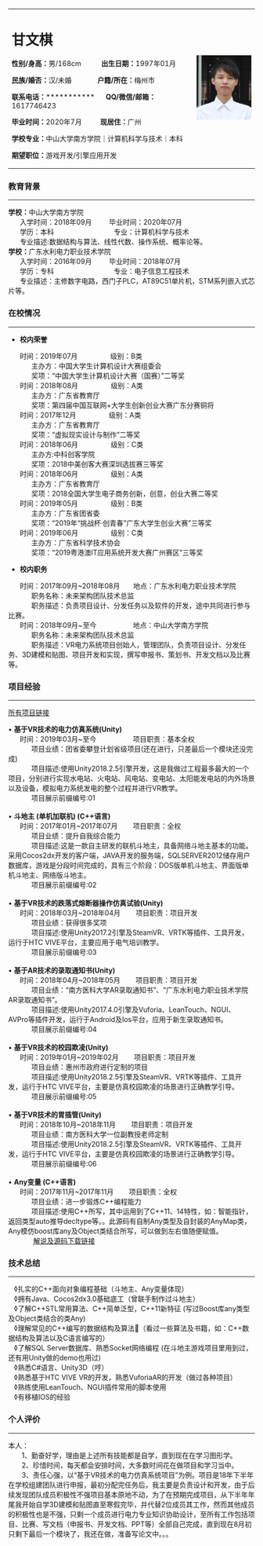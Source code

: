 
<table border="0">
  <tr>
    <td width="75%">
      <h1>甘文棋</h1>
      <p><b>性别/身高：</b>男/168cm &nbsp;&nbsp;&nbsp;&nbsp;&nbsp;&nbsp;&nbsp;&nbsp;&nbsp; <b>出生日期：</b>1997年01月</p>  
      <p><b>民族/婚否：</b>汉/未婚  &nbsp;&nbsp;&nbsp;&nbsp;&nbsp;&nbsp;&nbsp;&nbsp;&nbsp;&nbsp;&nbsp;&nbsp; <b>户籍/所在：</b>梅州市</p>  
      <p><b>联系电话：</b>***********  &nbsp;&nbsp;&nbsp;&nbsp; <b>QQ/微信/邮箱：</b>1617746423</p>  
      <p><b>毕业时间：</b>2020年7月 &nbsp;&nbsp;&nbsp;&nbsp;&nbsp;&nbsp;&nbsp;&nbsp; <b>现居住：</b>广州</p>  
      <p><b>学校专业：</b>中山大学南方学院｜计算机科学与技术｜本科</p> 
      <p><b>期望职位：</b>游戏开发/引擎应用开发</p>  
    </td>
    <td width="25%">
      <img src="/chesschess.jpg" width="100%">      
    </td>
  </tr>
</table>

<h3>教育背景</h3> 

 ---   
<body><b>学校：</b>中山大学南方学院</body>
<div>&nbsp;&nbsp;&nbsp;&nbsp;&nbsp;&nbsp;入学时间：2018年09月&nbsp;&nbsp;&nbsp;&nbsp;&nbsp;&nbsp;&nbsp;&nbsp;&nbsp;毕业时间：2020年07月</div>
<div>&nbsp;&nbsp;&nbsp;&nbsp;&nbsp;&nbsp;学历：本科&nbsp;&nbsp;&nbsp;&nbsp;&nbsp;&nbsp;&nbsp;&nbsp;&nbsp;&nbsp;&nbsp;&nbsp;&nbsp;&nbsp;&nbsp;&nbsp;&nbsp;&nbsp;&nbsp;&nbsp;&nbsp;&nbsp;&nbsp;&nbsp;&nbsp;&nbsp;&nbsp;&nbsp;&nbsp;&nbsp;&nbsp;专业：计算机科学与技术</div>
<div>
 &nbsp;&nbsp;&nbsp;&nbsp;&nbsp;&nbsp;专业描述:数据结构与算法、线性代数、操作系统、概率论等。
</div>
<body>
<body><b>学校：</b>广东水利电力职业技术学院</body>
<div>&nbsp;&nbsp;&nbsp;&nbsp;&nbsp;&nbsp;入学时间：2016年09月&nbsp;&nbsp;&nbsp;&nbsp;&nbsp;&nbsp;&nbsp;&nbsp;&nbsp;毕业时间：2018年07月</div>
<div>&nbsp;&nbsp;&nbsp;&nbsp;&nbsp;&nbsp;学历：专科&nbsp;&nbsp;&nbsp;&nbsp;&nbsp;&nbsp;&nbsp;&nbsp;&nbsp;&nbsp;&nbsp;&nbsp;&nbsp;&nbsp;&nbsp;&nbsp;&nbsp;&nbsp;&nbsp;&nbsp;&nbsp;&nbsp;&nbsp;&nbsp;&nbsp;&nbsp;&nbsp;&nbsp;&nbsp;&nbsp;&nbsp;专业：电子信息工程技术</div>
<div>
 &nbsp;&nbsp;&nbsp;&nbsp;&nbsp;&nbsp;专业描述：主修数字电路，西门子PLC，AT89C51单片机，STM系列嵌入式芯片等。
</div> 
<h3>在校情况</h3>
  
 ---    

*  __校内荣誉__  

<div>&nbsp;&nbsp;&nbsp;&nbsp;&nbsp;&nbsp;时间：2019年07月&nbsp;&nbsp;&nbsp;&nbsp;&nbsp;&nbsp;&nbsp;&nbsp;&nbsp;&nbsp;&nbsp;&nbsp;&nbsp;&nbsp;&nbsp;&nbsp;&nbsp;级别：B类</div>
<div>&nbsp;&nbsp;&nbsp;&nbsp;&nbsp;&nbsp;&nbsp;&nbsp;&nbsp;&nbsp;&nbsp;&nbsp;主办方：中国大学生计算机设计大赛组委会</div>
<div>&nbsp;&nbsp;&nbsp;&nbsp;&nbsp;&nbsp;&nbsp;&nbsp;&nbsp;&nbsp;&nbsp;&nbsp;奖项：“中国大学生计算机设计大赛（国赛）”二等奖</div>
<div>&nbsp;&nbsp;&nbsp;&nbsp;&nbsp;&nbsp;时间：2018年08月&nbsp;&nbsp;&nbsp;&nbsp;&nbsp;&nbsp;&nbsp;&nbsp;&nbsp;&nbsp;&nbsp;&nbsp;&nbsp;&nbsp;&nbsp;&nbsp;&nbsp;级别：A类</div>
<div>&nbsp;&nbsp;&nbsp;&nbsp;&nbsp;&nbsp;&nbsp;&nbsp;&nbsp;&nbsp;&nbsp;&nbsp;主办方：广东省教育厅</div>
<div>&nbsp;&nbsp;&nbsp;&nbsp;&nbsp;&nbsp;&nbsp;&nbsp;&nbsp;&nbsp;&nbsp;&nbsp;奖项：第四届中国互联网+大学生创新创业大赛广东分赛铜将</div>
<div>&nbsp;&nbsp;&nbsp;&nbsp;&nbsp;&nbsp;时间：2017年12月&nbsp;&nbsp;&nbsp;&nbsp;&nbsp;&nbsp;&nbsp;&nbsp;&nbsp;&nbsp;&nbsp;&nbsp;&nbsp;&nbsp;&nbsp;&nbsp;&nbsp;级别：A类</div>
<div>&nbsp;&nbsp;&nbsp;&nbsp;&nbsp;&nbsp;&nbsp;&nbsp;&nbsp;&nbsp;&nbsp;&nbsp;主办方：广东省教育厅</div>
<div>&nbsp;&nbsp;&nbsp;&nbsp;&nbsp;&nbsp;&nbsp;&nbsp;&nbsp;&nbsp;&nbsp;&nbsp;奖项：“虚拟现实设计与制作”二等奖</div>
<div>&nbsp;&nbsp;&nbsp;&nbsp;&nbsp;&nbsp;时间：2018年06月&nbsp;&nbsp;&nbsp;&nbsp;&nbsp;&nbsp;&nbsp;&nbsp;&nbsp;&nbsp;&nbsp;&nbsp;&nbsp;&nbsp;&nbsp;&nbsp;&nbsp;级别：C类</div>
<div>&nbsp;&nbsp;&nbsp;&nbsp;&nbsp;&nbsp;&nbsp;&nbsp;&nbsp;&nbsp;&nbsp;&nbsp;主办方:中科创客学院</div>
<div>&nbsp;&nbsp;&nbsp;&nbsp;&nbsp;&nbsp;&nbsp;&nbsp;&nbsp;&nbsp;&nbsp;&nbsp;奖项：2018中美创客大赛深圳选拔赛三等奖</div>
<div>&nbsp;&nbsp;&nbsp;&nbsp;&nbsp;&nbsp;时间：2018年06月&nbsp;&nbsp;&nbsp;&nbsp;&nbsp;&nbsp;&nbsp;&nbsp;&nbsp;&nbsp;&nbsp;&nbsp;&nbsp;&nbsp;&nbsp;&nbsp;&nbsp;级别：A类</div>
<div>&nbsp;&nbsp;&nbsp;&nbsp;&nbsp;&nbsp;&nbsp;&nbsp;&nbsp;&nbsp;&nbsp;&nbsp;主办方：广东省教育厅</div>
<div>&nbsp;&nbsp;&nbsp;&nbsp;&nbsp;&nbsp;&nbsp;&nbsp;&nbsp;&nbsp;&nbsp;&nbsp;奖项：2018全国大学生电子商务创新，创意，创业大赛二等奖</div>
<div>&nbsp;&nbsp;&nbsp;&nbsp;&nbsp;&nbsp;时间：2019年05月&nbsp;&nbsp;&nbsp;&nbsp;&nbsp;&nbsp;&nbsp;&nbsp;&nbsp;&nbsp;&nbsp;&nbsp;&nbsp;&nbsp;&nbsp;&nbsp;&nbsp;级别：B类</div>
<div>&nbsp;&nbsp;&nbsp;&nbsp;&nbsp;&nbsp;&nbsp;&nbsp;&nbsp;&nbsp;&nbsp;&nbsp;主办方：广东省团省委</div>
<div>&nbsp;&nbsp;&nbsp;&nbsp;&nbsp;&nbsp;&nbsp;&nbsp;&nbsp;&nbsp;&nbsp;&nbsp;奖项：“2019年“挑战杯·创青春”广东大学生创业大赛”三等奖</div>
<div>&nbsp;&nbsp;&nbsp;&nbsp;&nbsp;&nbsp;时间：2019年06月&nbsp;&nbsp;&nbsp;&nbsp;&nbsp;&nbsp;&nbsp;&nbsp;&nbsp;&nbsp;&nbsp;&nbsp;&nbsp;&nbsp;&nbsp;&nbsp;&nbsp;级别：C类</div>
<div>&nbsp;&nbsp;&nbsp;&nbsp;&nbsp;&nbsp;&nbsp;&nbsp;&nbsp;&nbsp;&nbsp;&nbsp;主办方：广东省科学技术协会</div>
<div>&nbsp;&nbsp;&nbsp;&nbsp;&nbsp;&nbsp;&nbsp;&nbsp;&nbsp;&nbsp;&nbsp;&nbsp;奖项：“2019粤港澳IT应用系统开发大赛广州赛区”三等奖</div>

* **校内职务**
<div>&nbsp;&nbsp;&nbsp;&nbsp;&nbsp;&nbsp;时间：2017年09月~2018年08月&nbsp;&nbsp;&nbsp;&nbsp;&nbsp;&nbsp;&nbsp;地点：广东水利电力职业技术学院</div>
<div>&nbsp;&nbsp;&nbsp;&nbsp;&nbsp;&nbsp;&nbsp;&nbsp;&nbsp;&nbsp;&nbsp;&nbsp;职务名称：未来架构团队技术总监</div>
<div>&nbsp;&nbsp;&nbsp;&nbsp;&nbsp;&nbsp;&nbsp;&nbsp;&nbsp;&nbsp;&nbsp;&nbsp;职务描述：负责项目设计、分发任务以及软件的开发，途中共同进行参与比赛。</div>
<div>&nbsp;&nbsp;&nbsp;&nbsp;&nbsp;&nbsp;时间：2018年09月~至今&nbsp;&nbsp;&nbsp;&nbsp;&nbsp;&nbsp;&nbsp;&nbsp;&nbsp;&nbsp;&nbsp;&nbsp;&nbsp;&nbsp;&nbsp;&nbsp;&nbsp;&nbsp;&nbsp;地点：中山大学南方学院</div>
<div>&nbsp;&nbsp;&nbsp;&nbsp;&nbsp;&nbsp;&nbsp;&nbsp;&nbsp;&nbsp;&nbsp;&nbsp;职务名称：未来架构团队技术总监</div>
<body>&nbsp;&nbsp;&nbsp;&nbsp;&nbsp;&nbsp;&nbsp;&nbsp;&nbsp;&nbsp;&nbsp;&nbsp;职务描述：VR电力系统项目创始人，管理团队，负责项目设计、分发任务、3D建模和贴图、项目开发和实现，撰写申报书、策划书、开发文档以及比赛等。</body> 
 
<h3>项目经验</h3>

 ---   

<a href="https://pan.baidu.com/s/1slfj1Pb">所有项目链接</a>
<div>&bull; <b>基于VR技术的电力仿真系统(Unity)</b></div>
<div>&nbsp;&nbsp;&nbsp;&nbsp;&nbsp;&nbsp;时间：2019年03月~至今&nbsp;&nbsp;&nbsp;&nbsp;&nbsp;&nbsp;&nbsp;&nbsp;&nbsp;&nbsp;&nbsp;&nbsp;&nbsp;&nbsp;&nbsp;&nbsp;&nbsp;&nbsp;&nbsp;项目职责：基本全权</div>
<div>&nbsp;&nbsp;&nbsp;&nbsp;&nbsp;&nbsp;&nbsp;&nbsp;&nbsp;&nbsp;&nbsp;&nbsp;项目业绩：团省委攀登计划省级项目(还在进行，只差最后一个模块还没完成)</div>
<div>&nbsp;&nbsp;&nbsp;&nbsp;&nbsp;&nbsp;&nbsp;&nbsp;&nbsp;&nbsp;&nbsp;&nbsp;项目描述:使用Unity2018.2.5引擎开发，这是我做过工程最多最大的一个项目，分别进行实现水电站、火电站、风电站、变电站、太阳能发电站的内外场景以及设备，模拟电力系统发电的整个过程并进行VR教学。</div><div>&nbsp;&nbsp;&nbsp;&nbsp;&nbsp;&nbsp;&nbsp;&nbsp;&nbsp;&nbsp;&nbsp;&nbsp;项目展示前缀编号:01</div> </br> 

<div>&bull; <b>斗地主 (单机加联机) (C++语言)</b></div>
<div>&nbsp;&nbsp;&nbsp;&nbsp;&nbsp;&nbsp;时间：2017年01月~2017年07月&nbsp;&nbsp;&nbsp;&nbsp;&nbsp;&nbsp;&nbsp;&nbsp;项目职责：全权</div>
<div>&nbsp;&nbsp;&nbsp;&nbsp;&nbsp;&nbsp;&nbsp;&nbsp;&nbsp;&nbsp;&nbsp;&nbsp;项目业绩：提升自我综合能力</div>
<div>&nbsp;&nbsp;&nbsp;&nbsp;&nbsp;&nbsp;&nbsp;&nbsp;&nbsp;&nbsp;&nbsp;&nbsp;项目描述:这是一款自主研发的联机斗地主，具备网络斗地主基本的功能。采用Cocos2dx开发的客户端，JAVA开发的服务端，SQLSERVER2012储存用户数据库，游戏是分段时间完成的，具有三个阶段：DOS版单机斗地主、界面版单机斗地主、网络版斗地主。</div>
<div>&nbsp;&nbsp;&nbsp;&nbsp;&nbsp;&nbsp;&nbsp;&nbsp;&nbsp;&nbsp;&nbsp;&nbsp;项目展示前缀编号:02</br></div> </br> 

<div>&bull; <b>基于VR技术的跌落式熔断器操作仿真试验(Unity)</b></div>
<div>&nbsp;&nbsp;&nbsp;&nbsp;&nbsp;&nbsp;时间：2018年03月~2018年04月&nbsp;&nbsp;&nbsp;&nbsp;&nbsp;&nbsp;&nbsp;&nbsp;项目职责：项目开发</div>
<div>&nbsp;&nbsp;&nbsp;&nbsp;&nbsp;&nbsp;&nbsp;&nbsp;&nbsp;&nbsp;&nbsp;&nbsp;项目业绩：获得很多奖项</div>
<div>&nbsp;&nbsp;&nbsp;&nbsp;&nbsp;&nbsp;&nbsp;&nbsp;&nbsp;&nbsp;&nbsp;&nbsp;项目描述:使用Unity2017.2引擎及SteamVR、VRTK等插件、工具开发，运行于HTC VIVE平台，主要应用于电气培训教学。</div>
<div>&nbsp;&nbsp;&nbsp;&nbsp;&nbsp;&nbsp;&nbsp;&nbsp;&nbsp;&nbsp;&nbsp;&nbsp;项目展示前缀编号:03</br></div> </br> 

<div>&bull; <b>基于AR技术的录取通知书(Unity)</b></div>
<div>&nbsp;&nbsp;&nbsp;&nbsp;&nbsp;&nbsp;时间：2018年04月~2018年05月&nbsp;&nbsp;&nbsp;&nbsp;&nbsp;&nbsp;&nbsp;&nbsp;项目职责：项目开发</div>
<div>&nbsp;&nbsp;&nbsp;&nbsp;&nbsp;&nbsp;&nbsp;&nbsp;&nbsp;&nbsp;&nbsp;&nbsp;项目业绩：“南方医科大学AR录取通知书”、“广东水利电力职业技术学院AR录取通知书”。</div>
<div>&nbsp;&nbsp;&nbsp;&nbsp;&nbsp;&nbsp;&nbsp;&nbsp;&nbsp;&nbsp;&nbsp;&nbsp;项目描述:使用Unity2017.4.0引擎及Vuforia、LeanTouch、NGUI、AVPro等插件开发，运行于Android及Ios平台，应用于新生录取通知书。</div>
<div>&nbsp;&nbsp;&nbsp;&nbsp;&nbsp;&nbsp;&nbsp;&nbsp;&nbsp;&nbsp;&nbsp;&nbsp;项目展示前缀编号:04</br></div> </br> 

<div>&bull; <b>基于VR技术的校园欺凌(Unity)</b></div>
<div>&nbsp;&nbsp;&nbsp;&nbsp;&nbsp;&nbsp;时间：2019年01月~2019年02月&nbsp;&nbsp;&nbsp;&nbsp;&nbsp;&nbsp;&nbsp;&nbsp;项目职责：项目开发</div>
<div>&nbsp;&nbsp;&nbsp;&nbsp;&nbsp;&nbsp;&nbsp;&nbsp;&nbsp;&nbsp;&nbsp;&nbsp;项目业绩：惠州市政府进行定制的项目</div>
<div>&nbsp;&nbsp;&nbsp;&nbsp;&nbsp;&nbsp;&nbsp;&nbsp;&nbsp;&nbsp;&nbsp;&nbsp;项目描述:使用Unity2018.2.5引擎及SteamVR、VRTK等插件、工具开发，运行于HTC VIVE平台，主要是仿真校园欺凌的场景进行正确教学引导。</div>
<div>&nbsp;&nbsp;&nbsp;&nbsp;&nbsp;&nbsp;&nbsp;&nbsp;&nbsp;&nbsp;&nbsp;&nbsp;项目展示前缀编号:05</br></div> </br> 
 
 <div>&bull; <b>基于VR技术的胃插管(Unity)</b></div>
<div>&nbsp;&nbsp;&nbsp;&nbsp;&nbsp;&nbsp;时间：2018年10月~2018年11月&nbsp;&nbsp;&nbsp;&nbsp;&nbsp;&nbsp;&nbsp;&nbsp;项目职责：项目开发</div>
<div>&nbsp;&nbsp;&nbsp;&nbsp;&nbsp;&nbsp;&nbsp;&nbsp;&nbsp;&nbsp;&nbsp;&nbsp;项目业绩：南方医科大学一位副教授老师定制</div>
<div>&nbsp;&nbsp;&nbsp;&nbsp;&nbsp;&nbsp;&nbsp;&nbsp;&nbsp;&nbsp;&nbsp;&nbsp;项目描述:使用Unity2018.2.5引擎及SteamVR、VRTK等插件、工具开发，运行于HTC VIVE平台，主要是仿真校园欺凌的场景进行正确教学引导。</div>
<div>&nbsp;&nbsp;&nbsp;&nbsp;&nbsp;&nbsp;&nbsp;&nbsp;&nbsp;&nbsp;&nbsp;&nbsp;项目展示前缀编号:06</br></div> </br> 

 <div>&bull; <b>Any变量 (C++语言)</b></div>
<div>&nbsp;&nbsp;&nbsp;&nbsp;&nbsp;&nbsp;时间：2017年11月~2017年11月&nbsp;&nbsp;&nbsp;&nbsp;&nbsp;&nbsp;&nbsp;&nbsp;项目职责：全权</div>
<div>&nbsp;&nbsp;&nbsp;&nbsp;&nbsp;&nbsp;&nbsp;&nbsp;&nbsp;&nbsp;&nbsp;&nbsp;项目业绩：进一步锻炼C++编程能力</div>
<div>&nbsp;&nbsp;&nbsp;&nbsp;&nbsp;&nbsp;&nbsp;&nbsp;&nbsp;&nbsp;&nbsp;&nbsp;项目描述:使用C++所写，其中运用到了C++11、14特性，如：智能指针，返回类型auto推导decltype等。。此源码有自制Any类型及自封装的AnyMap类，Any模仿boost库any及Object类结合所写，可以做到左右值随便赋值。</div>
<div>&nbsp;&nbsp;&nbsp;&nbsp;&nbsp;&nbsp;&nbsp;&nbsp;&nbsp;&nbsp;&nbsp;&nbsp; 
  <a href="http://blog.csdn.net/qq_33700123/article/details/79418469">解说及源码下载链接</a>
</div>

<h3>技术总结</h3> 

 ---   
 
<div>&nbsp;&nbsp;&nbsp;&loz;扎实的C++面向对象编程基础（斗地主、Any变量体现）<div/>
<div>&nbsp;&nbsp;&nbsp;&loz;拥有Java、Cocos2dx3.0基础底工（曾联手制作过斗地主）<div/>
<div>&nbsp;&nbsp;&nbsp;&loz;了解C++STL常用算法、C++简单泛型，C++11新特征 (写过Boost库any类型及Object类结合的类Any)<div/>
<div>&nbsp;&nbsp;&nbsp;&loz;理解常见的C++编写的数据结构及算法（看过一些算法及书籍，如：C++数据结构及算法以及C语言编写的）<div/>
<div>&nbsp;&nbsp;&nbsp;&loz;了解SQL Server数据库、熟悉Socket网络编程  (在斗地主游戏项目里用到过，还有用Unity做的demo也用过)<div/>
<div>&nbsp;&nbsp;&nbsp;&loz;熟悉C#语言、Unity3D（哼）<div/>
<div>&nbsp;&nbsp;&nbsp;&loz;熟悉基于HTC VIVE VR的开发，熟悉VuforiaAR的开发（做过各种项目）<div/>
<div>&nbsp;&nbsp;&nbsp;&loz;熟练使用LeanTouch、NGUI插件常用的脚本使用<div/>
<div>&nbsp;&nbsp;&nbsp;&loz;有移植IOS的经验<div/>
  
 <h3>个人评价</h3> 

 ---   
 
 <div>本人：</div>
 <div>&nbsp;&nbsp;&nbsp;&nbsp;&nbsp;&nbsp;&nbsp;1、勤奋好学，理由是上述所有技能都是自学，直到现在在学习图形学。</div>
 <div>&nbsp;&nbsp;&nbsp;&nbsp;&nbsp;&nbsp;&nbsp;2、珍惜时间，每天都会安排时间，大多数时间花在做项目和学习当中。</div>
 <div>&nbsp;&nbsp;&nbsp;&nbsp;&nbsp;&nbsp;&nbsp;3、责任心强，以“基于VR技术的电力仿真系统项目”为例。项目是18年下半年在学校组建团队进行申报，最初分配完任务后，我主要是负责设计和开发，由于后续发现团队成员积极性不强项目基本原地不动，为了在预期完成项目，从下半年年尾我开始自学3D建模和贴图直至寒假完毕，并代替2位成员其工作，然而其他成员的积极性也是不强，只剩一个成员进行电力专业知识协助设计，至所有工作包括项目、比赛、写文档（申报书、开发文档、PPT等）全部自己完成，直到现在8月初只剩下最后一个模块了，我还在做，准备写论文中。。。</div>
